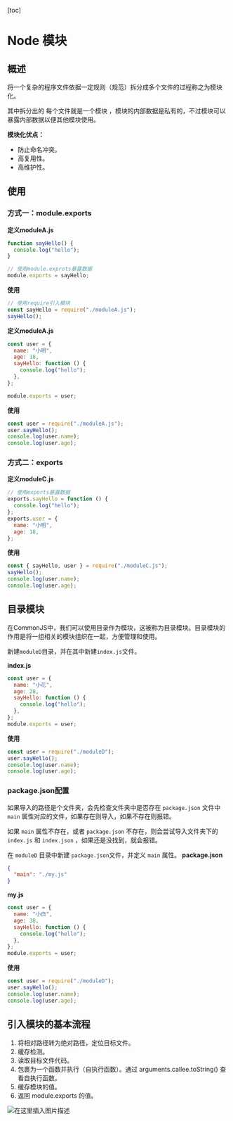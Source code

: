 [toc]

# Node 模块

## 概述

将一个复杂的程序文件依据一定规则（规范）拆分成多个文件的过程称之为模块化。

其中拆分出的 每个文件就是一个模块 ，模块的内部数据是私有的，不过模块可以暴露内部数据以便其他模块使用。

**模块化优点：**

- 防止命名冲突。
- 高复用性。
- 高维护性。



## 使用

### 方式一：module.exports

**定义moduleA.js**

```javascript
function sayHello() {
  console.log("hello");
}

// 使用module.exprots暴露数据
module.exports = sayHello;
```

**使用**

```javascript
// 使用require引入模块
const sayHello = require("./moduleA.js");
sayHello();
```



**定义moduleA.js**

```javascript
const user = {
  name: "小明",
  age: 18,
  sayHello: function () {
    console.log("hello");
  },
};

module.exports = user;
```

**使用**

```javascript
const user = require("./moduleA.js");
user.sayHello();
console.log(user.name);
console.log(user.age);
```



### 方式二：exports

**定义moduleC.js**

```javascript
// 使用exports暴露数据
exports.sayHello = function () {
  console.log("hello");
};
exports.user = {
  name: "小明",
  age: 18,
};
```

**使用**

```javascript
const { sayHello, user } = require("./moduleC.js");
sayHello();
console.log(user.name);
console.log(user.age);
```



## 目录模块

在CommonJS中，我们可以使用目录作为模块，这被称为目录模块。目录模块的作用是将一组相关的模块组织在一起，方便管理和使用。

新建`moduleD`目录，并在其中新建`index.js`文件。

**index.js**

```javascript
const user = {
  name: "小花",
  age: 28,
  sayHello: function () {
    console.log("hello");
  },
};
module.exports = user;
```

**使用**

```javascript
const user = require("./moduleD");
user.sayHello();
console.log(user.name);
console.log(user.age);
```

### package.json配置

如果导入的路径是个文件夹，会先检查文件夹中是否存在 `package.json` 文件中 `main` 属性对应的文件，如果存在则导入，如果不存在则报错。

如果 `main` 属性不存在，或者 `package.json` 不存在，则会尝试导入文件夹下的 `index.js` 和 `index.json` ，如果还是没找到，就会报错。

在 `moduleD` 目录中新建 `package.json`文件，并定义 `main` 属性。
**package.json**

```json
{
  "main": "./my.js"
}
```

**my.js**

```javascript
const user = {
  name: "小白",
  age: 38,
  sayHello: function () {
    console.log("hello");
  },
};
module.exports = user;
```

**使用**

```javascript
const user = require("./moduleD");
user.sayHello();
console.log(user.name);
console.log(user.age);
```



## 引入模块的基本流程

1. 将相对路径转为绝对路径，定位目标文件。
2. 缓存检测。 
3. 读取目标文件代码。
4. 包裹为一个函数并执行（自执行函数）。通过 arguments.callee.toString() 查看自执行函数。
5. 缓存模块的值。
6. 返回 module.exports 的值。

![在这里插入图片描述](https://img-blog.csdnimg.cn/7467adb12df344269969a77171f2dd30.png)

